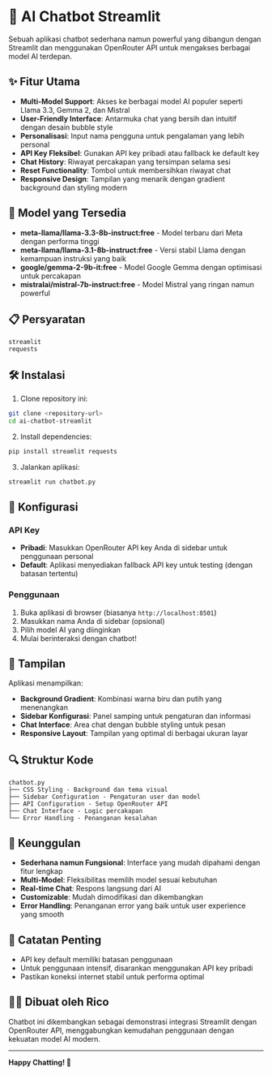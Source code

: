 # 🧠 AI Chatbot Streamlit

Sebuah aplikasi chatbot sederhana namun powerful yang dibangun dengan Streamlit dan menggunakan OpenRouter API untuk mengakses berbagai model AI terdepan.

## ✨ Fitur Utama

- **Multi-Model Support**: Akses ke berbagai model AI populer seperti Llama 3.3, Gemma 2, dan Mistral
- **User-Friendly Interface**: Antarmuka chat yang bersih dan intuitif dengan desain bubble style
- **Personalisasi**: Input nama pengguna untuk pengalaman yang lebih personal
- **API Key Fleksibel**: Gunakan API key pribadi atau fallback ke default key
- **Chat History**: Riwayat percakapan yang tersimpan selama sesi
- **Reset Functionality**: Tombol untuk membersihkan riwayat chat
- **Responsive Design**: Tampilan yang menarik dengan gradient background dan styling modern

## 🚀 Model yang Tersedia

- **meta-llama/llama-3.3-8b-instruct:free** - Model terbaru dari Meta dengan performa tinggi
- **meta-llama/llama-3.1-8b-instruct:free** - Versi stabil Llama dengan kemampuan instruksi yang baik
- **google/gemma-2-9b-it:free** - Model Google Gemma dengan optimisasi untuk percakapan
- **mistralai/mistral-7b-instruct:free** - Model Mistral yang ringan namun powerful

## 📋 Persyaratan

```
streamlit
requests
```

## 🛠️ Instalasi

1. Clone repository ini:
```bash
git clone <repository-url>
cd ai-chatbot-streamlit
```

2. Install dependencies:
```bash
pip install streamlit requests
```

3. Jalankan aplikasi:
```bash
streamlit run chatbot.py
```

## 🔧 Konfigurasi

### API Key
- **Pribadi**: Masukkan OpenRouter API key Anda di sidebar untuk penggunaan personal
- **Default**: Aplikasi menyediakan fallback API key untuk testing (dengan batasan tertentu)

### Penggunaan
1. Buka aplikasi di browser (biasanya `http://localhost:8501`)
2. Masukkan nama Anda di sidebar (opsional)
3. Pilih model AI yang diinginkan
4. Mulai berinteraksi dengan chatbot!

## 🎨 Tampilan

Aplikasi menampilkan:

- **Background Gradient**: Kombinasi warna biru dan putih yang menenangkan
- **Sidebar Konfigurasi**: Panel samping untuk pengaturan dan informasi
- **Chat Interface**: Area chat dengan bubble styling untuk pesan
- **Responsive Layout**: Tampilan yang optimal di berbagai ukuran layar

## 🔍 Struktur Kode

```
chatbot.py
├── CSS Styling - Background dan tema visual
├── Sidebar Configuration - Pengaturan user dan model
├── API Configuration - Setup OpenRouter API
├── Chat Interface - Logic percakapan
└── Error Handling - Penanganan kesalahan
```

## 🌟 Keunggulan

- **Sederhana namun Fungsional**: Interface yang mudah dipahami dengan fitur lengkap
- **Multi-Model**: Fleksibilitas memilih model sesuai kebutuhan
- **Real-time Chat**: Respons langsung dari AI
- **Customizable**: Mudah dimodifikasi dan dikembangkan
- **Error Handling**: Penanganan error yang baik untuk user experience yang smooth

## 🚨 Catatan Penting

- API key default memiliki batasan penggunaan
- Untuk penggunaan intensif, disarankan menggunakan API key pribadi
- Pastikan koneksi internet stabil untuk performa optimal

## 👨‍💻 Dibuat oleh Rico

Chatbot ini dikembangkan sebagai demonstrasi integrasi Streamlit dengan OpenRouter API, menggabungkan kemudahan penggunaan dengan kekuatan model AI modern.

---

**Happy Chatting! 🎉**